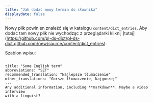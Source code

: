 ```yaml
---
title: "Jak dodać nowy termin do słownika"
displaydate: false
---
```

Nowy plik powinien znaleźć się w katalogu `content/dict_entries`. Aby dodać tam
nowy plik nie wychodząc z przeglądarki kliknij [tutaj]
(https://github.com/pl-ds-dict/pl-ds-dict.github.com/new/source/content/dict_entries).


Szablon wpisu:
```
---
title: "Some English term"
abbreviations: "SET"
recommended_translation: "Najlepsze tłumaczenie"
other_translations: "Gorsze tłumaczenie, Najgorzej"
---
Any additional information, including **markdown**. Maybe a video interview
with a linguist?
```
